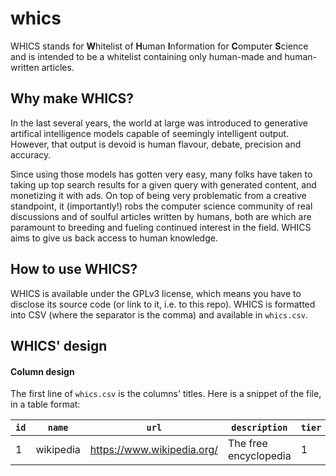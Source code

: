 # whics
WHICS stands for **W**hitelist of **H**uman **I**nformation for **C**omputer **S**cience and is intended to be a whitelist containing only human-made and human-written articles.

## Why make WHICS?
In the last several years, the world at large was introduced to generative artifical intelligence models capable of seemingly intelligent output. However, that output is devoid is human flavour, debate, precision and accuracy.  
  
Since using those models has gotten very easy, many folks have taken to taking up top search results for a given query with generated content, and monetizing it with ads. On top of being very problematic from a creative standpoint, it (importantly!) robs the computer science community of real discussions and of soulful articles written by humans, both are which are paramount to breeding and fueling continued interest in the field. WHICS aims to give us back access to human knowledge.

## How to use WHICS?
WHICS is available under the GPLv3 license, which means you have to disclose its source code (or link to it, i.e. to this repo). WHICS is formatted into CSV (where the separator is the comma) and available in `whics.csv`.

## WHICS' design
#### Column design
The first line of `whics.csv` is the columns' titles. Here is a snippet of the file, in a table format:

| `id` | `name` | `url` | `description` | `tier` | `dateadded` | `datelastmodified` | `author` | `reason` |
| --- | --- | --- | --- | --- | --- | --- | --- | --- |
| 1 | wikipedia | https://www.wikipedia.org/ | The free encyclopedia | 1 | 2025-10-29T14:48:34+00:00 | 2025-10-29T14:48:34+00:00 | theg1nza | |
